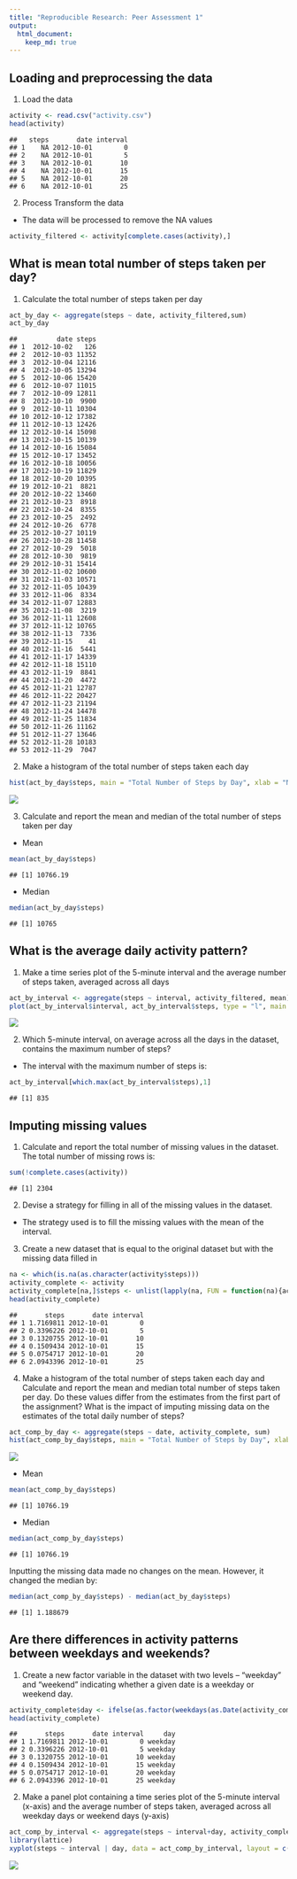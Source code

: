 ```yaml
---
title: "Reproducible Research: Peer Assessment 1"
output: 
  html_document:
    keep_md: true
---
```



## Loading and preprocessing the data
1. Load the data 

```r
activity <- read.csv("activity.csv")
head(activity)
```

```
##   steps       date interval
## 1    NA 2012-10-01        0
## 2    NA 2012-10-01        5
## 3    NA 2012-10-01       10
## 4    NA 2012-10-01       15
## 5    NA 2012-10-01       20
## 6    NA 2012-10-01       25
```
2. Process Transform the data
+ The data will be processed to remove the NA values

```r
activity_filtered <- activity[complete.cases(activity),]
```

## What is mean total number of steps taken per day?
1. Calculate the total number of steps taken per day

```r
act_by_day <- aggregate(steps ~ date, activity_filtered,sum)
act_by_day
```

```
##          date steps
## 1  2012-10-02   126
## 2  2012-10-03 11352
## 3  2012-10-04 12116
## 4  2012-10-05 13294
## 5  2012-10-06 15420
## 6  2012-10-07 11015
## 7  2012-10-09 12811
## 8  2012-10-10  9900
## 9  2012-10-11 10304
## 10 2012-10-12 17382
## 11 2012-10-13 12426
## 12 2012-10-14 15098
## 13 2012-10-15 10139
## 14 2012-10-16 15084
## 15 2012-10-17 13452
## 16 2012-10-18 10056
## 17 2012-10-19 11829
## 18 2012-10-20 10395
## 19 2012-10-21  8821
## 20 2012-10-22 13460
## 21 2012-10-23  8918
## 22 2012-10-24  8355
## 23 2012-10-25  2492
## 24 2012-10-26  6778
## 25 2012-10-27 10119
## 26 2012-10-28 11458
## 27 2012-10-29  5018
## 28 2012-10-30  9819
## 29 2012-10-31 15414
## 30 2012-11-02 10600
## 31 2012-11-03 10571
## 32 2012-11-05 10439
## 33 2012-11-06  8334
## 34 2012-11-07 12883
## 35 2012-11-08  3219
## 36 2012-11-11 12608
## 37 2012-11-12 10765
## 38 2012-11-13  7336
## 39 2012-11-15    41
## 40 2012-11-16  5441
## 41 2012-11-17 14339
## 42 2012-11-18 15110
## 43 2012-11-19  8841
## 44 2012-11-20  4472
## 45 2012-11-21 12787
## 46 2012-11-22 20427
## 47 2012-11-23 21194
## 48 2012-11-24 14478
## 49 2012-11-25 11834
## 50 2012-11-26 11162
## 51 2012-11-27 13646
## 52 2012-11-28 10183
## 53 2012-11-29  7047
```
2. Make a histogram of the total number of steps taken each day

```r
hist(act_by_day$steps, main = "Total Number of Steps by Day", xlab = "Number of Steps per Day", breaks = 10)
```

![](PA1_template_files/figure-html/unnamed-chunk-4-1.png)<!-- -->

3. Calculate and report the mean and median of the total number of steps taken per day
+ Mean

```r
mean(act_by_day$steps)
```

```
## [1] 10766.19
```
+ Median

```r
median(act_by_day$steps)
```

```
## [1] 10765
```

## What is the average daily activity pattern?
1. Make a time series plot of the 5-minute interval and the average number of steps taken, averaged across all days

```r
act_by_interval <- aggregate(steps ~ interval, activity_filtered, mean)
plot(act_by_interval$interval, act_by_interval$steps, type = "l", main = "Average Number of Steps by Inteval", xlab = "Interval", ylab = "Average Number of Steps")
```

![](PA1_template_files/figure-html/unnamed-chunk-7-1.png)<!-- -->

2. Which 5-minute interval, on average across all the days in the dataset, contains the maximum number of steps?
+ The interval with the maximum number of steps is:

```r
act_by_interval[which.max(act_by_interval$steps),1]
```

```
## [1] 835
```

## Imputing missing values
1. Calculate and report the total number of missing values in the dataset.
The total number of missing rows is:

```r
sum(!complete.cases(activity))
```

```
## [1] 2304
```
2. Devise a strategy for filling in all of the missing values in the dataset.
+ The strategy used is to fill the missing values with the mean of the interval.

3. Create a new dataset that is equal to the original dataset but with the missing data filled in

```r
na <- which(is.na(as.character(activity$steps)))
activity_complete <- activity
activity_complete[na,]$steps <- unlist(lapply(na, FUN = function(na){act_by_interval[activity_complete[na,]$interval == act_by_interval$interval,]$steps}))
head(activity_complete)
```

```
##       steps       date interval
## 1 1.7169811 2012-10-01        0
## 2 0.3396226 2012-10-01        5
## 3 0.1320755 2012-10-01       10
## 4 0.1509434 2012-10-01       15
## 5 0.0754717 2012-10-01       20
## 6 2.0943396 2012-10-01       25
```
4. Make a histogram of the total number of steps taken each day and Calculate and report the mean and median total number of steps taken per day. Do these values differ from the estimates from the first part of the assignment? What is the impact of imputing missing data on the estimates of the total daily number of steps?

```r
act_comp_by_day <- aggregate(steps ~ date, activity_complete, sum)
hist(act_comp_by_day$steps, main = "Total Number of Steps by Day", xlab = "Number of Steps per Day", breaks = 10)
```

![](PA1_template_files/figure-html/unnamed-chunk-11-1.png)<!-- -->

+ Mean

```r
mean(act_comp_by_day$steps)
```

```
## [1] 10766.19
```
+ Median

```r
median(act_comp_by_day$steps)
```

```
## [1] 10766.19
```
Inputting the missing data made no changes on the mean. However, it changed the median by:

```r
median(act_comp_by_day$steps) - median(act_by_day$steps)
```

```
## [1] 1.188679
```

## Are there differences in activity patterns between weekdays and weekends?
1. Create a new factor variable in the dataset with two levels – “weekday” and “weekend” indicating whether a given date is a weekday or weekend day.

```r
activity_complete$day <- ifelse(as.factor(weekdays(as.Date(activity_complete$date))) == "Saturday" | as.factor(weekdays(as.Date(activity_complete$date))) == "Sunday", "weekend", "weekday") 
head(activity_complete)
```

```
##       steps       date interval     day
## 1 1.7169811 2012-10-01        0 weekday
## 2 0.3396226 2012-10-01        5 weekday
## 3 0.1320755 2012-10-01       10 weekday
## 4 0.1509434 2012-10-01       15 weekday
## 5 0.0754717 2012-10-01       20 weekday
## 6 2.0943396 2012-10-01       25 weekday
```
2. Make a panel plot containing a time series plot of the 5-minute interval (x-axis) and the average number of steps taken, averaged across all weekday days or weekend days (y-axis)

```r
act_comp_by_interval <- aggregate(steps ~ interval+day, activity_complete, mean)
library(lattice)
xyplot(steps ~ interval | day, data = act_comp_by_interval, layout = c(1, 2), type = "l", xlab = "Interval", ylab = "Number of Steps")
```

![](PA1_template_files/figure-html/unnamed-chunk-16-1.png)<!-- -->
